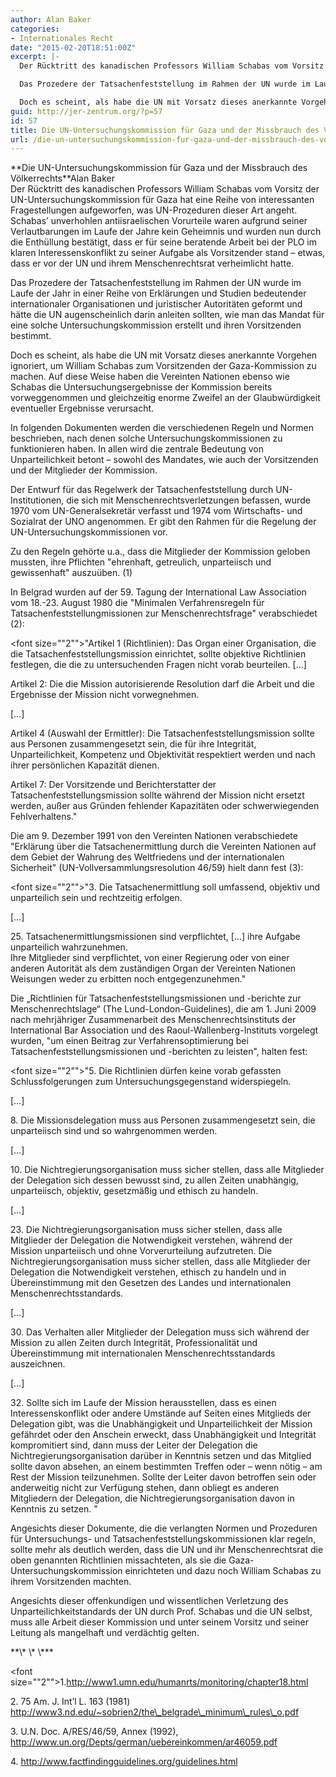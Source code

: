 ```yaml
---
author: Alan Baker
categories:
- Internationales Recht
date: "2015-02-20T18:51:00Z"
excerpt: |-
  Der Rücktritt des kanadischen Professors William Schabas vom Vorsitz der UN-Untersuchungskommission für Gaza hat eine Reihe von interessanten Fragestellungen aufgeworfen, was UN-Prozeduren dieser Art angeht. Schabas' unverhohlen antiisraelischen Vorurteile waren aufgrund seiner Verlautbarungen im Laufe der Jahre kein Geheimnis und wurden nun durch die Enthüllung bestätigt, dass er für seine beratende Arbeit bei der PLO im klaren Interessenskonflikt zu seiner Aufgabe als Vorsitzender stand – etwas, dass er vor der UN und ihrem Menschenrechtsrat verheimlicht hatte.

  Das Prozedere der Tatsachenfeststellung im Rahmen der UN wurde im Laufe der Jahr in einer Reihe von Erklärungen und Studien bedeutender internationaler Organisationen und juristischer Autoritäten geformt und hätte die UN augenscheinlich darin anleiten sollten, wie man das Mandat für eine solche Untersuchungskommission erstellt und ihren Vorsitzenden bestimmt.

  Doch es scheint, als habe die UN mit Vorsatz dieses anerkannte Vorgehen ignoriert, um William Schabas zum Vorsitzenden der Gaza-Kommission zu machen. Auf diese Weise haben die Vereinten Nationen ebenso wie Schabas die Untersuchungsergebnisse der Kommission bereits vorweggenommen und gleichzeitig enorme Zweifel an der Glaubwürdigkeit eventueller Ergebnisse verursacht.
guid: http://jer-zentrum.org/?p=57
id: 57
title: Die UN-Untersuchungskommission für Gaza und der Missbrauch des Völkerrechts
url: /die-un-untersuchungskommission-fur-gaza-und-der-missbrauch-des-volkerrechts/
---
```


<div align=""center"">**<font size=""3"">Die UN-Untersuchungskommission für Gaza und der Missbrauch des Völkerrechts</font>**<font size=""3"">Alan Baker</font>

</div><font size=""3"">  
Der Rücktritt des kanadischen Professors William Schabas vom Vorsitz der UN-Untersuchungskommission für Gaza hat eine Reihe von interessanten Fragestellungen aufgeworfen, was UN-Prozeduren dieser Art angeht. Schabas’ unverhohlen antiisraelischen Vorurteile waren aufgrund seiner Verlautbarungen im Laufe der Jahre kein Geheimnis und wurden nun durch die Enthüllung bestätigt, dass er für seine beratende Arbeit bei der PLO im klaren Interessenskonflikt zu seiner Aufgabe als Vorsitzender stand – etwas, dass er vor der UN und ihrem Menschenrechtsrat verheimlicht hatte.</font>

Das Prozedere der Tatsachenfeststellung im Rahmen der UN wurde im Laufe der Jahr in einer Reihe von Erklärungen und Studien bedeutender internationaler Organisationen und juristischer Autoritäten geformt und hätte die UN augenscheinlich darin anleiten sollten, wie man das Mandat für eine solche Untersuchungskommission erstellt und ihren Vorsitzenden bestimmt.

Doch es scheint, als habe die UN mit Vorsatz dieses anerkannte Vorgehen ignoriert, um William Schabas zum Vorsitzenden der Gaza-Kommission zu machen. Auf diese Weise haben die Vereinten Nationen ebenso wie Schabas die Untersuchungsergebnisse der Kommission bereits vorweggenommen und gleichzeitig enorme Zweifel an der Glaubwürdigkeit eventueller Ergebnisse verursacht.

In folgenden Dokumenten werden die verschiedenen Regeln und Normen beschrieben, nach denen solche Untersuchungskommissionen zu funktionieren haben. In allen wird die zentrale Bedeutung von Unparteilichkeit betont – sowohl des Mandates, wie auch der Vorsitzenden und der Mitglieder der Kommission.

Der Entwurf für das Regelwerk der Tatsachenfeststellung durch UN-Institutionen, die sich mit Menschenrechtsverletzungen befassen, wurde 1970 vom UN-Generalsekretär verfasst und 1974 vom Wirtschafts- und Sozialrat der UNO angenommen. Er gibt den Rahmen für die Regelung der UN-Untersuchungskommissionen vor.

Zu den Regeln gehörte u.a., dass die Mitglieder der Kommission geloben mussten, ihre Pflichten "ehrenhaft, getreulich, unparteiisch und gewissenhaft" auszuüben. (1)

In Belgrad wurden auf der 59. Tagung der International Law Association vom 18.-23. August 1980 die "Minimalen Verfahrensregeln für Tatsachenfeststellungmissionen zur Menschenrechtsfrage" verabschiedet (2):

<font size=""2"">"Artikel 1 (Richtlinien): Das Organ einer Organisation, die die Tatsachenfeststellungsmission einrichtet, sollte objektive Richtlinien festlegen, die die zu untersuchenden Fragen nicht vorab beurteilen. \[…\]</font>

Artikel 2: Die die Mission autorisierende Resolution darf die Arbeit und die Ergebnisse der Mission nicht vorwegnehmen.

\[…\]

Artikel 4 (Auswahl der Ermittler): Die Tatsachenfeststellungsmission sollte aus Personen zusammengesetzt sein, die für ihre Integrität, Unparteilichkeit, Kompetenz und Objektivität respektiert werden und nach ihrer persönlichen Kapazität dienen.

Artikel 7: Der Vorsitzende und Berichterstatter der Tatsachenfeststellungsmission sollte während der Mission nicht ersetzt werden, außer aus Gründen fehlender Kapazitäten oder schwerwiegenden Fehlverhaltens."

Die am 9. Dezember 1991 von den Vereinten Nationen verabschiedete "Erklärung über die Tatsachenermittlung durch die Vereinten Nationen auf dem Gebiet der Wahrung des Weltfriedens und der internationalen Sicherheit" (UN-Vollversammlungsresolution 46/59) hielt dann fest (3):

<font size=""2"">"3. Die Tatsachenermittlung soll umfassend, objektiv und unparteilich sein und rechtzeitig erfolgen.</font>

\[…\]

25\. Tatsachenermittlungsmissionen sind verpflichtet, \[…\] ihre Aufgabe unparteilich wahrzunehmen.   
Ihre Mitglieder sind verpflichtet, von einer Regierung oder von einer anderen Autorität als dem zuständigen Organ der Vereinten Nationen Weisungen weder zu erbitten noch entgegenzunehmen."

Die „Richtlinien für Tatsachenfeststellungsmissionen und -berichte zur Menschenrechtslage“ (The Lund-London-Guidelines), die am 1. Juni 2009 nach mehrjähriger Zusammenarbeit des Menschenrechtsinstituts der International Bar Association und des Raoul-Wallenberg-Instituts vorgelegt wurden, "um einen Beitrag zur Verfahrensoptimierung bei Tatsachenfeststellungsmissionen und -berichten zu leisten", halten fest:

<font size=""2"">"5. Die Richtlinien dürfen keine vorab gefassten Schlussfolgerungen zum Untersuchungsgegenstand widerspiegeln.</font>

\[…\]

8\. Die Missionsdelegation muss aus Personen zusammengesetzt sein, die unparteiisch sind und so wahrgenommen werden.

\[…\]

10\. Die Nichtregierungsorganisation muss sicher stellen, dass alle Mitglieder der Delegation sich dessen bewusst sind, zu allen Zeiten unabhängig, unparteiisch, objektiv, gesetzmäßig und ethisch zu handeln.

\[…\]

23\. Die Nichtregierungsorganisation muss sicher stellen, dass alle Mitglieder der Delegation die Notwendigkeit verstehen, während der Mission unparteiisch und ohne Vorverurteilung aufzutreten. Die Nichtregierungsorganisation muss sicher stellen, dass alle Mitglieder der Delegation die Notwendigkeit verstehen, ethisch zu handeln und in Übereinstimmung mit den Gesetzen des Landes und internationalen Menschenrechtsstandards.

\[…\]

30\. Das Verhalten aller Mitglieder der Delegation muss sich während der Mission zu allen Zeiten durch Integrität, Professionalität und Übereinstimmung mit internationalen Menschenrechtsstandards auszeichnen.

\[…\]

32\. Sollte sich im Laufe der Mission herausstellen, dass es einen Interessenskonflikt oder andere Umstände auf Seiten eines Mitglieds der Delegation gibt, was die Unabhängigkeit und Unparteilichkeit der Mission gefährdet oder den Anschein erweckt, dass Unabhängigkeit und Integrität kompromitiert sind, dann muss der Leiter der Delegation die Nichtregierungsorganisation darüber in Kenntnis setzen und das Mitglied sollte davon absehen, an einem bestimmten Treffen oder – wenn nötig – am Rest der Mission teilzunehmen. Sollte der Leiter davon betroffen sein oder anderweitig nicht zur Verfügung stehen, dann obliegt es anderen Mitgliedern der Delegation, die Nichtregierungsorganisation davon in Kenntnis zu setzen. "  
  
Angesichts dieser Dokumente, die die verlangten Normen und Prozeduren für Untersuchungs- und Tatsachenfeststellungskommissionen klar regeln, sollte mehr als deutlich werden, dass die UN und ihr Menschenrechtsrat die oben genannten Richtlinien missachteten, als sie die Gaza-Untersuchungskommission einrichteten und dazu noch William Schabas zu ihrem Vorsitzenden machten.

Angesichts dieser offenkundigen und wissentlichen Verletzung des Unparteilichkeitstandards der UN durch Prof. Schabas und die UN selbst, muss alle Arbeit dieser Kommission und unter seinem Vorsitz und seiner Leitung als mangelhaft und verdächtig gelten.

<div align=""center""><font size=""3"">**\* \* \***</font></div><font size=""3""></font>

<font size=""2"">1.http://www1.umn.edu/humanrts/monitoring/chapter18.html</font>

2\. 75 Am. J. Int’l L. 163 (1981) http://www3.nd.edu/~sobrien2/the\_belgrade\_minimum\_rules\_o.pdf

3\. U.N. Doc. A/RES/46/59, Annex (1992), http://www.un.org/Depts/german/uebereinkommen/ar46059.pdf

4\. http://www.factfindingguidelines.org/guidelines.html